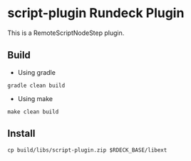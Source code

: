 # script-plugin Rundeck Plugin

This is a RemoteScriptNodeStep plugin.

## Build

* Using gradle
```
gradle clean build
```

* Using make

```
make clean build
```

## Install

```
cp build/libs/script-plugin.zip $RDECK_BASE/libext
```